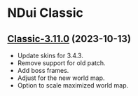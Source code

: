 # NDui Classic

## [Classic-3.11.0](https://github.com/siweia/NDui/tree/Classic-3.11.0) (2023-10-13)

- Update skins for 3.4.3.
- Remove support for old patch.
- Add boss frames.
- Adjust for the new world map.
- Option to scale maximized world map.